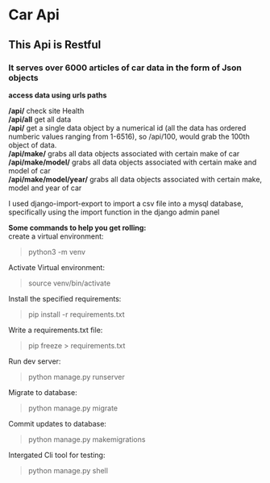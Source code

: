 # Car Api

## This Api is Restful

### It serves over 6000 articles of car data in the form of Json objects

**access data using urls paths** 

**/api/** check site Health  
**/api/all** get all data  
**/api/<id>** get a single data object by a numerical id (all the data has ordered numberic values ranging from 1-6516), so /api/100, would grab the 100th object of data.  
**/api/make/** grabs all data objects associated with certain make of car
**/api/make/model/** grabs all data objects associated with certain make and model of car  
**/api/make/model/year/** grabs all data objects associated with certain make, model and year of car
  
I used django-import-export to import a csv file into a mysql database, specifically using the import function in the django admin panel 

**Some commands to help you get rolling:**   
create a virtual environment:   
> python3 -m venv  

Activate Virtual environment:  
>source venv/bin/activate 

Install the specified requirements:
>pip install -r requirements.txt

Write a requirements.txt file:
>pip freeze > requirements.txt  

Run dev server:
>python manage.py runserver

Migrate to database:
>python manage.py migrate

Commit updates to database:
>python manage.py makemigrations

Intergated Cli tool for testing:
>python manage.py shell
